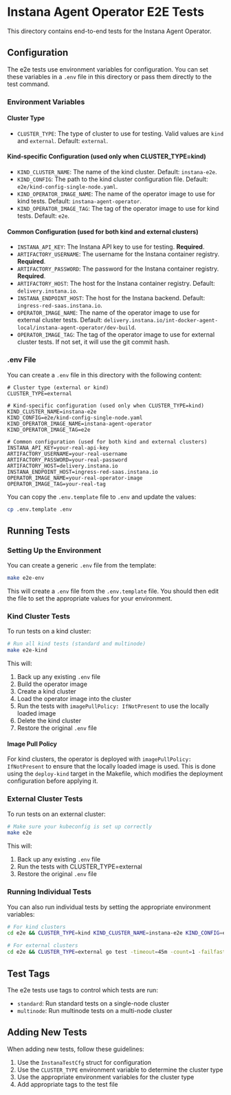 # Instana Agent Operator E2E Tests

This directory contains end-to-end tests for the Instana Agent Operator.

## Configuration

The e2e tests use environment variables for configuration. You can set these variables in a `.env` file in this directory or pass them directly to the test command.

### Environment Variables

#### Cluster Type

- `CLUSTER_TYPE`: The type of cluster to use for testing. Valid values are `kind` and `external`. Default: `external`.

#### Kind-specific Configuration (used only when CLUSTER_TYPE=kind)

- `KIND_CLUSTER_NAME`: The name of the kind cluster. Default: `instana-e2e`.
- `KIND_CONFIG`: The path to the kind cluster configuration file. Default: `e2e/kind-config-single-node.yaml`.
- `KIND_OPERATOR_IMAGE_NAME`: The name of the operator image to use for kind tests. Default: `instana-agent-operator`.
- `KIND_OPERATOR_IMAGE_TAG`: The tag of the operator image to use for kind tests. Default: `e2e`.

#### Common Configuration (used for both kind and external clusters)

- `INSTANA_API_KEY`: The Instana API key to use for testing. **Required**.
- `ARTIFACTORY_USERNAME`: The username for the Instana container registry. **Required**.
- `ARTIFACTORY_PASSWORD`: The password for the Instana container registry. **Required**.
- `ARTIFACTORY_HOST`: The host for the Instana container registry. Default: `delivery.instana.io`.
- `INSTANA_ENDPOINT_HOST`: The host for the Instana backend. Default: `ingress-red-saas.instana.io`.
- `OPERATOR_IMAGE_NAME`: The name of the operator image to use for external cluster tests. Default: `delivery.instana.io/int-docker-agent-local/instana-agent-operator/dev-build`.
- `OPERATOR_IMAGE_TAG`: The tag of the operator image to use for external cluster tests. If not set, it will use the git commit hash.

### .env File

You can create a `.env` file in this directory with the following content:

```
# Cluster type (external or kind)
CLUSTER_TYPE=external

# Kind-specific configuration (used only when CLUSTER_TYPE=kind)
KIND_CLUSTER_NAME=instana-e2e
KIND_CONFIG=e2e/kind-config-single-node.yaml
KIND_OPERATOR_IMAGE_NAME=instana-agent-operator
KIND_OPERATOR_IMAGE_TAG=e2e

# Common configuration (used for both kind and external clusters)
INSTANA_API_KEY=your-real-api-key
ARTIFACTORY_USERNAME=your-real-username
ARTIFACTORY_PASSWORD=your-real-password
ARTIFACTORY_HOST=delivery.instana.io
INSTANA_ENDPOINT_HOST=ingress-red-saas.instana.io
OPERATOR_IMAGE_NAME=your-real-operator-image
OPERATOR_IMAGE_TAG=your-real-tag
```

You can copy the `.env.template` file to `.env` and update the values:

```bash
cp .env.template .env
```

## Running Tests

### Setting Up the Environment

You can create a generic `.env` file from the template:

```bash
make e2e-env
```

This will create a `.env` file from the `.env.template` file. You should then edit the file to set the appropriate values for your environment.

### Kind Cluster Tests

To run tests on a kind cluster:

```bash
# Run all kind tests (standard and multinode)
make e2e-kind
```

This will:
1. Back up any existing `.env` file
2. Build the operator image
3. Create a kind cluster
4. Load the operator image into the cluster
5. Run the tests with `imagePullPolicy: IfNotPresent` to use the locally loaded image
6. Delete the kind cluster
7. Restore the original `.env` file

#### Image Pull Policy

For kind clusters, the operator is deployed with `imagePullPolicy: IfNotPresent` to ensure that the locally loaded image is used. This is done using the `deploy-kind` target in the Makefile, which modifies the deployment configuration before applying it.

### External Cluster Tests

To run tests on an external cluster:

```bash
# Make sure your kubeconfig is set up correctly
make e2e
```

This will:
1. Back up any existing `.env` file
2. Run the tests with CLUSTER_TYPE=external
3. Restore the original `.env` file

### Running Individual Tests

You can also run individual tests by setting the appropriate environment variables:

```bash
# For kind clusters
cd e2e && CLUSTER_TYPE=kind KIND_CLUSTER_NAME=instana-e2e KIND_CONFIG=e2e/kind-config-single-node.yaml KIND_OPERATOR_IMAGE_NAME=instana-agent-operator KIND_OPERATOR_IMAGE_TAG=e2e go test -v -tags=standard

# For external clusters
cd e2e && CLUSTER_TYPE=external go test -timeout=45m -count=1 -failfast -v github.com/instana/instana-agent-operator/e2e
```

## Test Tags

The e2e tests use tags to control which tests are run:

- `standard`: Run standard tests on a single-node cluster
- `multinode`: Run multinode tests on a multi-node cluster

## Adding New Tests

When adding new tests, follow these guidelines:

1. Use the `InstanaTestCfg` struct for configuration
2. Use the `CLUSTER_TYPE` environment variable to determine the cluster type
3. Use the appropriate environment variables for the cluster type
4. Add appropriate tags to the test file